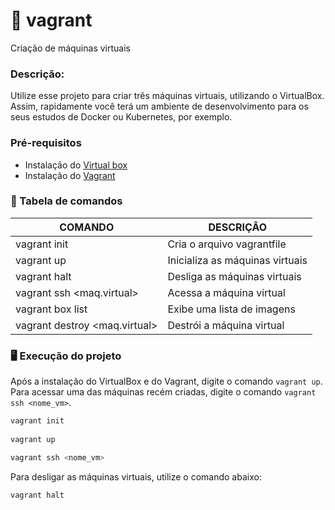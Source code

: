 # 📜 vagrant
Criação de máquinas virtuais

### Descrição: 
Utilize esse projeto para criar três máquinas virtuais, utilizando o VirtualBox. Assim, rapidamente você terá um ambiente de desenvolvimento para os seus estudos de Docker ou Kubernetes, por exemplo.

### Pré-requisitos 
 - Instalação do [Virtual box](https://www.virtualbox.org/)
 - Instalação do [Vagrant](https://www.vagrantup.com/)


### 📘 Tabela de comandos 

|COMANDO| DESCRIÇÃO
|------|------
|vagrant init| Cria o arquivo vagrantfile
|vagrant up| Inicializa as máquinas virtuais
|vagrant halt| Desliga as máquinas virtuais
|vagrant ssh <maq.virtual>| Acessa a máquina virtual
|vagrant box list| Exibe uma lista de imagens
|vagrant destroy <maq.virtual>| Destrói a máquina virtual

### 🖥️ Execução do projeto
Após a instalação do VirtualBox e do Vagrant, digite o comando ``vagrant up``. Para acessar uma das máquinas recém criadas, digite o comando ``vagrant ssh <nome_vm>``.

```c
vagrant init
  
vagrant up

vagrant ssh <nome_vm>
```

Para desligar as máquinas virtuais, utilize o comando abaixo: 
```
vagrant halt
```
